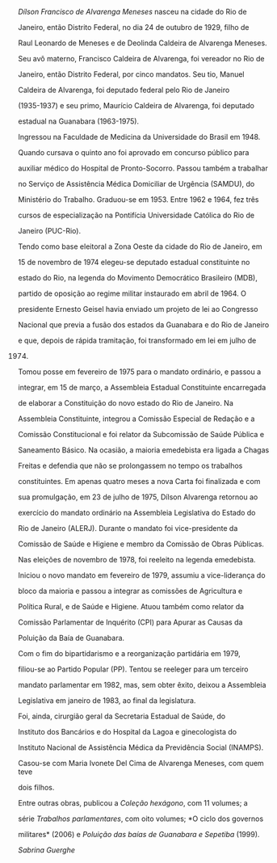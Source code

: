 

*Dílson Francisco de Alvarenga Meneses* nasceu na cidade do Rio de

Janeiro, então Distrito Federal, no dia 24 de outubro de 1929, filho de

Raul Leonardo de Meneses e de Deolinda Caldeira de Alvarenga Meneses.

Seu avô materno, Francisco Caldeira de Alvarenga, foi vereador no Rio de

Janeiro, então Distrito Federal, por cinco mandatos. Seu tio, Manuel

Caldeira de Alvarenga, foi deputado federal pelo Rio de Janeiro

(1935-1937) e seu primo, Maurício Caldeira de Alvarenga, foi deputado

estadual na Guanabara (1963-1975).



Ingressou na Faculdade de Medicina da Universidade do Brasil em 1948.

Quando cursava o quinto ano foi aprovado em concurso público para

auxiliar médico do Hospital de Pronto-Socorro. Passou também a trabalhar

no Serviço de Assistência Médica Domiciliar de Urgência (SAMDU), do

Ministério do Trabalho. Graduou-se em 1953. Entre 1962 e 1964, fez três

cursos de especialização na Pontifícia Universidade Católica do Rio de

Janeiro (PUC-Rio).



Tendo como base eleitoral a Zona Oeste da cidade do Rio de Janeiro, em

15 de novembro de 1974 elegeu-se deputado estadual constituinte no

estado do Rio, na legenda do Movimento Democrático Brasileiro (MDB),

partido de oposição ao regime militar instaurado em abril de 1964. O

presidente Ernesto Geisel havia enviado um projeto de lei ao Congresso

Nacional que previa a fusão dos estados da Guanabara e do Rio de Janeiro

e que, depois de rápida tramitação, foi transformado em lei em julho de

1974.



Tomou posse em fevereiro de 1975 para o mandato ordinário, e passou a

integrar, em 15 de março, a Assembleia Estadual Constituinte encarregada

de elaborar a Constituição do novo estado do Rio de Janeiro. Na

Assembleia Constituinte, integrou a Comissão Especial de Redação e a

Comissão Constitucional e foi relator da Subcomissão de Saúde Pública e

Saneamento Básico. Na ocasião, a maioria emedebista era ligada a Chagas

Freitas e defendia que não se prolongassem no tempo os trabalhos

constituintes. Em apenas quatro meses a nova Carta foi finalizada e com

sua promulgação, em 23 de julho de 1975, Dílson Alvarenga retornou ao

exercício do mandato ordinário na Assembleia Legislativa do Estado do

Rio de Janeiro (ALERJ). Durante o mandato foi vice-presidente da

Comissão de Saúde e Higiene e membro da Comissão de Obras Públicas.



Nas eleições de novembro de 1978, foi reeleito na legenda emedebista.

Iniciou o novo mandato em fevereiro de 1979, assumiu a vice-liderança do

bloco da maioria e passou a integrar as comissões de Agricultura e

Política Rural, e de Saúde e Higiene. Atuou também como relator da

Comissão Parlamentar de Inquérito (CPI) para Apurar as Causas da

Poluição da Baía de Guanabara.



Com o fim do bipartidarismo e a reorganização partidária em 1979,

filiou-se ao Partido Popular (PP). Tentou se reeleger para um terceiro

mandato parlamentar em 1982, mas, sem obter êxito, deixou a Assembleia

Legislativa em janeiro de 1983, ao final da legislatura.



Foi, ainda, cirurgião geral da Secretaria Estadual de Saúde, do

Instituto dos Bancários e do Hospital da Lagoa e ginecologista do

Instituto Nacional de Assistência Médica da Previdência Social (INAMPS).



Casou-se com Maria Ivonete Del Cima de Alvarenga Meneses, com quem teve

dois filhos.



Entre outras obras, publicou a *Coleção hexágono*, com 11 volumes; a

série *Trabalhos parlamentares*, com oito volumes; *O ciclo dos governos

militares* (2006) e *Poluição das baías de Guanabara e Sepetiba* (1999).



*Sabrina Guerghe*



